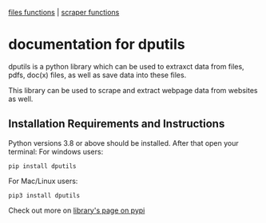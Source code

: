 [files functions](files.md) | [scraper functions](scraper.md)
# documentation for dputils

dputils is a python library which can be used to extraxct data from files, pdfs, doc(x) files, as well as save data into these files. 

This library can be used to scrape and extract webpage data from websites as well.

## Installation Requirements and Instructions

Python versions 3.8 or above should be installed. After that open your terminal:
For windows users:
```shell
pip install dputils
```
For Mac/Linux users:
```shell
pip3 install dputils
```

Check out more on [library's page on pypi](https://pypi.org/project/dputils/)